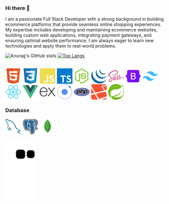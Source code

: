 ### Hi there 👋

I am a passionate Full Stack Developer with a strong background in building ecommerce platforms that provide seamless online shopping experiences. My expertise includes developing and maintaining ecommerce websites, building custom web applications, integrating payment gateways, and ensuring optimal website performance. I am always eager to learn new technologies and apply them to real-world problems.

![Anurag's GitHub stats](https://github-readme-stats.vercel.app/api?username=GabrielMesquitaOliveira&show_icons=true&theme=dracula)
[![Top Langs](https://github-readme-stats.vercel.app/api/top-langs/?username=GabrielMesquitaOliveira&hide_progress=true&theme=dracula)](https://github.com/GabrielMesquitaOliveira/github-readme-stats)

<div style="display: inline_block"><br>
  <img align="center" width="50" src="https://raw.githubusercontent.com/devicons/devicon/master/icons/html5/html5-original.svg">
  <img align="center" width="50" src="https://raw.githubusercontent.com/devicons/devicon/master/icons/css3/css3-original.svg">
  <img align="center" width="50" src="https://raw.githubusercontent.com/devicons/devicon/master/icons/javascript/javascript-plain.svg">
  
  <img align="center" width="50" src="https://raw.githubusercontent.com/devicons/devicon/master/icons/typescript/typescript-plain.svg">
  <img align="center" width="50" src="https://raw.githubusercontent.com/devicons/devicon/master/icons/nodejs/nodejs-original.svg">
  <img align="center" width="50" src="https://raw.githubusercontent.com/devicons/devicon/master/icons/jquery/jquery-original.svg">
  <img align="center" width="50" src="https://raw.githubusercontent.com/devicons/devicon/master/icons/sass/sass-original.svg">
  <img align="center" width="50" src="https://raw.githubusercontent.com/devicons/devicon/master/icons/bootstrap/bootstrap-original.svg">
  <img align="center" width="50" src="https://raw.githubusercontent.com/devicons/devicon/master/icons/tailwindcss/tailwindcss-plain.svg">
  <img align="center" width="50" src="https://raw.githubusercontent.com/devicons/devicon/master/icons/react/react-original.svg">
  <img align="center" width="50" src="https://raw.githubusercontent.com/devicons/devicon/master/icons/vuejs/vuejs-original.svg">
  <img align="center" width="50" src="https://raw.githubusercontent.com/devicons/devicon/master/icons/express/express-original.svg">
  <img align="center" width="50" src="https://raw.githubusercontent.com/devicons/devicon/master/icons/ionic/ionic-original.svg">
  
  <img align="center" width="50" src="https://raw.githubusercontent.com/devicons/devicon/master/icons/php/php-original.svg">
  <img align="center" width="50" src="https://raw.githubusercontent.com/devicons/devicon/master/icons/laravel/laravel-plain.svg">
  <img align="center" width="50" src="https://raw.githubusercontent.com/devicons/devicon/master/icons/spring/spring-original.svg">
  
  
</div>


### Database

<div style="display: inline_block">

<!--databases-->
<img align="center" width="50" src="https://raw.githubusercontent.com/devicons/devicon/master/icons/mysql/mysql-original.svg">
<img align="center" width="50" src="https://raw.githubusercontent.com/devicons/devicon/master/icons/postgresql/postgresql-original.svg">
<img align="center" width="50" src="https://raw.githubusercontent.com/devicons/devicon/master/icons/mongodb/mongodb-original.svg">




</div>




![snake gif](https://github.com/GabrielMesquitaOliveira/GabrielMesquitaOliveira/blob/output/github-contribution-grid-snake.svg)
